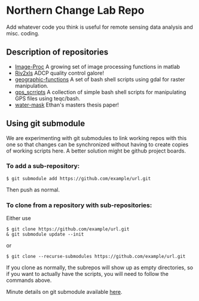# Northern Change Lab Repo

Add whatever code you think is useful for remote sensing data analysis and misc. coding.

## Description of repositories
- [Image-Proc](https://github.com/ekcomputer/Image-Proc)  A growing set of image processing functions in matlab
- [Riv2xls](https://github.com/ekcomputer/AcousticDoppler)  ADCP quality control galore!
- [geographic-functions](https://github.com/ekcomputer/geographic-functions)    A set of bash shell scripts using gdal for raster manipulation.
- [gps_scrripts](https://github.com/ekcomputer/gps_scripts) A collection of simple bash shell scripts for manipulating GPS files using teqc/bash.
- [water-mask](https://github.com/ekcomputer/water-mask)    Ethan's masters thesis paper!

## Using git submodule

We are experimenting with git submodules to link working repos with this one so that changes can be synchronized without having to create copies of working scripts here. A better solution might be github project boards.

### To add a sub-repository:
``` 
$ git submodule add https://github.com/example/url.git
```
Then push as normal.

### To clone from a repository with sub-repositories:

Either use
``` 
$ git clone https://github.com/example/url.git
& git submodule update --init
```
or
```
$ git clone --recurse-submodules https://github.com/example/url.git
```

If you clone as normally, the subrepos will show up as empty directories, so if you want to actually have the scripts, you will need to follow the commands above.

Minute details on git submodule available [here](https://git-scm.com/book/en/v2/Git-Tools-Submodules).